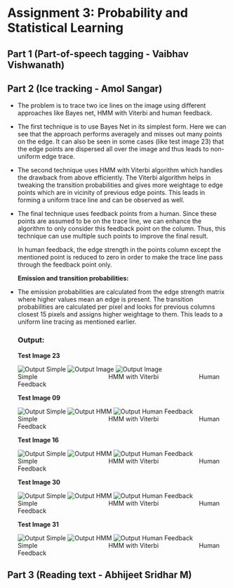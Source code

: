 # Assignment 3: Probability and Statistical Learning

## **Part 1 (Part-of-speech tagging - Vaibhav Vishwanath)** ##
  

## **Part 2 (Ice tracking - Amol Sangar)** ##
- The problem is to trace two ice lines on the image using different approaches like Bayes net, HMM with Viterbi and human feedback.
- The first technique is to use Bayes Net in its simplest form. Here we can see that the approach performs averagely and misses out many points on the edge. It can also be seen in some cases (like test image 23) that the edge points are dispersed all over the image and thus leads to non-uniform edge trace.
- The second technique uses HMM with Viterbi algorithm which handles the drawback from above efficiently. The Viterbi algorithm helps in tweaking the transition probabilities and gives more weightage to edge points which are in vicinity of previous edge points. This leads in forming a uniform trace line and can be observed as well.
- The final technique uses feedback points from a human. Since these points are assumed to be on the trace line, we can enhance the algorithm to only consider this feedback point on the column. Thus, this technique can use multiple such points to improve the final result. 
  
  In human feedback, the edge strength in the points column except the mentioned point is reduced to zero in order to make the trace line pass through the feedback point only.
  
  **Emission and transition probabilities:**
- The emission probabilities are calculated from the edge strength matrix where higher values mean an edge is present. The transition probabilities are calculated per pixel and looks for previous columns closest 15 pixels and assigns higher weightage to them. This leads to a uniform line tracing as mentioned earlier.
    
  ### **Output:** ###
  
  **Test Image 23**
  
  <img src='https://github.iu.edu/cs-b551-fa2021/abhmura-asangar-vavish-a3/blob/master/part2/output/image_23/output_simple.jpg' alt='Output Simple'>
  <img src='https://github.iu.edu/cs-b551-fa2021/abhmura-asangar-vavish-a3/blob/master/part2/output/image_23/output_hmm.jpg' alt='Output Image'>
  <img src='https://github.iu.edu/cs-b551-fa2021/abhmura-asangar-vavish-a3/blob/master/part2/output/image_23/output_feedback.jpg' alt='Output Image'>
  <br/>
  Simple &emsp;&emsp;&emsp;&emsp;&emsp;&emsp;&emsp;&emsp;&emsp;&emsp;&emsp; HMM with Viterbi &emsp;&emsp;&emsp;&emsp;&emsp;&emsp; Human Feedback
  
  **Test Image 09**
  
  <img src='https://github.iu.edu/cs-b551-fa2021/abhmura-asangar-vavish-a3/blob/master/part2/output/image_09/output_simple.jpg' alt='Output Simple'>
  <img src='https://github.iu.edu/cs-b551-fa2021/abhmura-asangar-vavish-a3/blob/master/part2/output/image_09/output_hmm.jpg' alt='Output HMM'>
  <img src='https://github.iu.edu/cs-b551-fa2021/abhmura-asangar-vavish-a3/blob/master/part2/output/image_09/output_feedback.jpg' alt='Output Human Feedback'>
  <br/>
  Simple &emsp;&emsp;&emsp;&emsp;&emsp;&emsp;&emsp;&emsp;&emsp;&emsp;&emsp; HMM with Viterbi &emsp;&emsp;&emsp;&emsp;&emsp;&emsp; Human Feedback
  
  **Test Image 16**
  
  <img src='https://github.iu.edu/cs-b551-fa2021/abhmura-asangar-vavish-a3/blob/master/part2/output/image_16/output_simple.jpg' alt='Output Simple'>
  <img src='https://github.iu.edu/cs-b551-fa2021/abhmura-asangar-vavish-a3/blob/master/part2/output/image_16/output_hmm.jpg' alt='Output HMM'>
  <img src='https://github.iu.edu/cs-b551-fa2021/abhmura-asangar-vavish-a3/blob/master/part2/output/image_16/output_feedback.jpg' alt='Output Human Feedback'>
  <br/>
  Simple &emsp;&emsp;&emsp;&emsp;&emsp;&emsp;&emsp;&emsp;&emsp;&emsp;&emsp; HMM with Viterbi &emsp;&emsp;&emsp;&emsp;&emsp;&emsp; Human Feedback
  
  **Test Image 30**
  
  <img src='https://github.iu.edu/cs-b551-fa2021/abhmura-asangar-vavish-a3/blob/master/part2/output/image_30/output_simple.jpg' alt='Output Simple'>
  <img src='https://github.iu.edu/cs-b551-fa2021/abhmura-asangar-vavish-a3/blob/master/part2/output/image_30/output_hmm.jpg' alt='Output HMM'>
  <img src='https://github.iu.edu/cs-b551-fa2021/abhmura-asangar-vavish-a3/blob/master/part2/output/image_30/output_feedback.jpg' alt='Output Human Feedback'>
  <br/>
  Simple &emsp;&emsp;&emsp;&emsp;&emsp;&emsp;&emsp;&emsp;&emsp;&emsp;&emsp; HMM with Viterbi &emsp;&emsp;&emsp;&emsp;&emsp;&emsp; Human Feedback
  
  **Test Image 31**
  
  <img src='https://github.iu.edu/cs-b551-fa2021/abhmura-asangar-vavish-a3/blob/master/part2/output/image_31/output_simple.jpg' alt='Output Simple'>
  <img src='https://github.iu.edu/cs-b551-fa2021/abhmura-asangar-vavish-a3/blob/master/part2/output/image_31/output_hmm.jpg' alt='Output HMM'>
  <img src='https://github.iu.edu/cs-b551-fa2021/abhmura-asangar-vavish-a3/blob/master/part2/output/image_31/output_feedback.jpg' alt='Output Human Feedback'>
  <br/>
  Simple &emsp;&emsp;&emsp;&emsp;&emsp;&emsp;&emsp;&emsp;&emsp;&emsp;&emsp; HMM with Viterbi &emsp;&emsp;&emsp;&emsp;&emsp;&emsp; Human Feedback


   
## **Part 3 (Reading text - Abhijeet Sridhar M)** ##
